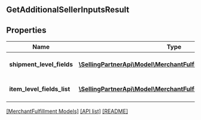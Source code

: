 ## GetAdditionalSellerInputsResult

## Properties

Name | Type | Description | Notes
------------ | ------------- | ------------- | -------------
**shipment_level_fields** | [**\SellingPartnerApi\Model\MerchantFulfillment\AdditionalInputs[]**](AdditionalInputs.md) | A list of additional inputs. | [optional]
**item_level_fields_list** | [**\SellingPartnerApi\Model\MerchantFulfillment\ItemLevelFields[]**](ItemLevelFields.md) | A list of item level fields. | [optional]

[[MerchantFulfillment Models]](../) [[API list]](../../Api) [[README]](../../../README.md)

